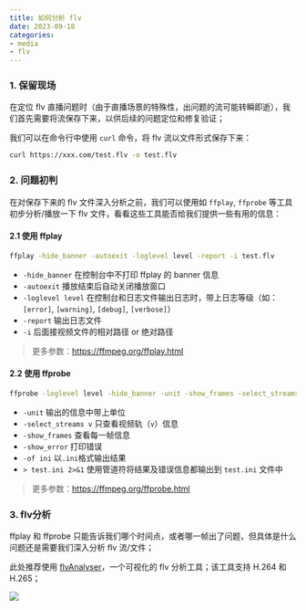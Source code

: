 ```yaml
---
title: 如何分析 flv
date: 2023-09-18
categories:
- media
- flv
---
```


### 1. 保留现场

在定位 flv 直播问题时（由于直播场景的特殊性，出问题的流可能转瞬即逝），我们首先需要将流保存下来，以供后续的问题定位和修复验证；

我们可以在命令行中使用 `curl` 命令，将 flv 流以文件形式保存下来：

```bash
curl https://xxx.com/test.flv -o test.flv
```



### 2. 问题初判

在对保存下来的 flv 文件深入分析之前，我们可以使用如 `ffplay`, `ffprobe` 等工具初步分析/播放一下 flv 文件，看看这些工具能否给我们提供一些有用的信息：


#### 2.1 使用 ffplay

```bash
ffplay -hide_banner -autoexit -loglevel level -report -i test.flv
```

+ `-hide_banner` 在控制台中不打印 ffplay 的 banner 信息
+ `-autoexit` 播放结束后自动关闭播放窗口
+ `-loglevel level` 在控制台和日志文件输出日志时，带上日志等级（如：`[error]`, `[warning]`, `[debug]`, `[verbose]`）
+ `-report` 输出日志文件
+ `-i` 后面接视频文件的相对路径 or 绝对路径

> 更多参数：<https://ffmpeg.org/ffplay.html>



#### 2.2 使用 ffprobe

```bash
ffprobe -loglevel level -hide_banner -unit -show_frames -select_streams v -show_error -of ini -i test.flv > test.ini 2>&1
```

+ `-unit` 输出的信息中带上单位
+ `-select_streams v` 只查看视频轨（`v`）信息
+ `-show_frames` 查看每一帧信息
+ `-show_error` 打印错误
+ `-of ini` 以`.ini`格式输出结果
+ `> test.ini 2>&1` 使用管道符将结果及错误信息都输出到 `test.ini` 文件中

> 更多参数：<https://ffmpeg.org/ffprobe.html>



### 3. flv分析

ffplay 和 ffprobe 只能告诉我们哪个时间点，或者哪一帧出了问题，但具体是什么问题还是需要我们深入分析 flv 流/文件；

此处推荐使用 [flvAnalyser](https://github.com/zymill/flvAnalyser)，一个可视化的 flv 分析工具；该工具支持 H.264 和 H.265；



![](https://user-images.githubusercontent.com/18504455/232966564-3918273e-bca2-4d7a-92c3-f6152ea58298.png)
